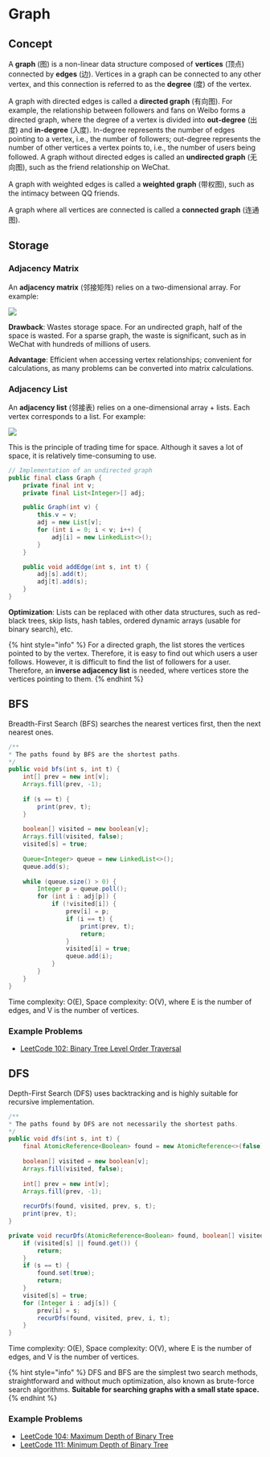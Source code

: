 # Graph

## Concept

A **graph** (图) is a non-linear data structure composed of **vertices** (顶点) connected by **edges** (边). Vertices in a graph can be connected to any other vertex, and this connection is referred to as the **degree** (度) of the vertex.

A graph with directed edges is called a **directed graph** (有向图). For example, the relationship between followers and fans on Weibo forms a directed graph, where the degree of a vertex is divided into **out-degree** (出度) and **in-degree** (入度). In-degree represents the number of edges pointing to a vertex, i.e., the number of followers; out-degree represents the number of other vertices a vertex points to, i.e., the number of users being followed. A graph without directed edges is called an **undirected graph** (无向图), such as the friend relationship on WeChat.

A graph with weighted edges is called a **weighted graph** (带权图), such as the intimacy between QQ friends.

A graph where all vertices are connected is called a **connected graph** (连通图).

## Storage

### Adjacency Matrix

An **adjacency matrix** (邻接矩阵) relies on a two-dimensional array. For example:

![](../../.gitbook/assets/image%20%28110%29.png)

**Drawback**: Wastes storage space. For an undirected graph, half of the space is wasted. For a sparse graph, the waste is significant, such as in WeChat with hundreds of millions of users.

**Advantage**: Efficient when accessing vertex relationships; convenient for calculations, as many problems can be converted into matrix calculations.

### Adjacency List

An **adjacency list** (邻接表) relies on a one-dimensional array + lists. Each vertex corresponds to a list. For example:

![](../../.gitbook/assets/image%20%28227%29.png)

This is the principle of trading time for space. Although it saves a lot of space, it is relatively time-consuming to use.

```java
// Implementation of an undirected graph
public final class Graph {
    private final int v;
    private final List<Integer>[] adj;

    public Graph(int v) {
        this.v = v;
        adj = new List[v];
        for (int i = 0; i < v; i++) {
            adj[i] = new LinkedList<>();
        }
    }

    public void addEdge(int s, int t) {
        adj[s].add(t);
        adj[t].add(s);
    }
}
```

**Optimization**: Lists can be replaced with other data structures, such as red-black trees, skip lists, hash tables, ordered dynamic arrays (usable for binary search), etc.

{% hint style="info" %}
For a directed graph, the list stores the vertices pointed to by the vertex. Therefore, it is easy to find out which users a user follows. However, it is difficult to find the list of followers for a user. Therefore, an **inverse adjacency list** is needed, where vertices store the vertices pointing to them.
{% endhint %}

## BFS

Breadth-First Search (BFS) searches the nearest vertices first, then the next nearest ones.

```java
/**
* The paths found by BFS are the shortest paths.
*/
public void bfs(int s, int t) {
    int[] prev = new int[v];
    Arrays.fill(prev, -1);
    
    if (s == t) {
        print(prev, t);
    }
    
    boolean[] visited = new boolean[v];
    Arrays.fill(visited, false);
    visited[s] = true;
    
    Queue<Integer> queue = new LinkedList<>();
    queue.add(s);
    
    while (queue.size() > 0) {
        Integer p = queue.poll();
        for (int i : adj[p]) {
            if (!visited[i]) {
                prev[i] = p;
                if (i == t) {
                    print(prev, t);
                    return;
                }
                visited[i] = true;
                queue.add(i);
            }
        }
    }
}
```

Time complexity: O\(E\), Space complexity: O\(V\), where E is the number of edges, and V is the number of vertices.

### Example Problems

* [LeetCode 102: Binary Tree Level Order Traversal](https://github.com/StoneYunZhao/algorithm/blob/master/src/main/java/com/zhaoyun/leetcode/tree/LT102.java)

## DFS

Depth-First Search (DFS) uses backtracking and is highly suitable for recursive implementation.

```java
/**
* The paths found by DFS are not necessarily the shortest paths.
*/
public void dfs(int s, int t) {
    final AtomicReference<Boolean> found = new AtomicReference<>(false);
    
    boolean[] visited = new boolean[v];
    Arrays.fill(visited, false);
    
    int[] prev = new int[v];
    Arrays.fill(prev, -1);
    
    recurDfs(found, visited, prev, s, t);
    print(prev, t);
}

private void recurDfs(AtomicReference<Boolean> found, boolean[] visited, int[] prev, int s, int t) {
    if (visited[s] || found.get()) {
        return;
    }
    if (s == t) {
        found.set(true);
        return;
    }
    visited[s] = true;
    for (Integer i : adj[s]) {
        prev[i] = s;
        recurDfs(found, visited, prev, i, t);
    }
}
```

Time complexity: O\(E\), Space complexity: O\(V\), where E is the number of edges, and V is the number of vertices.

{% hint style="info" %}
DFS and BFS are the simplest two search methods, straightforward and without much optimization, also known as brute-force search algorithms. **Suitable for searching graphs with a small state space.**
{% endhint %}

### Example Problems

* [LeetCode 104: Maximum Depth of Binary Tree](https://github.com/StoneYunZhao/algorithm/blob/master/src/main/java/com/zhaoyun/leetcode/tree/LT104.java)
* [LeetCode 111: Minimum Depth of Binary Tree](https://github.com/StoneYunZhao/algorithm/blob/master/src/main/java/com/zhaoyun/leetcode/tree/LT111.java)